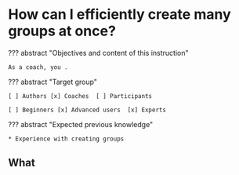 # How can I efficiently create many groups at once?

??? abstract "Objectives and content of this instruction"

    As a coach, you .

??? abstract "Target group"

    [ ] Authors [x] Coaches  [ ] Participants

    [ ] Beginners [x] Advanced users  [x] Experts


??? abstract "Expected previous knowledge"

    * Experience with creating groups


## What
